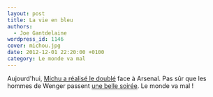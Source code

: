 ```yaml
---
layout: post
title: La vie en bleu
authors:
  - Joe Gantdelaine
wordpress_id: 1146
cover: michou.jpg
date: 2012-12-01 22:20:00 +0100
category: Le monde va mal
---
```


Aujourd'hui, [Michu a réalisé le doublé][1] face à Arsenal. Pas sûr que les
hommes de Wenger passent [une belle soirée][2]. Le monde va mal !

[1]: https://www.lequipe.fr/Football/Actualites/Arsenal-swansea-0-2/330811
[2]: https://www.dailymotion.com/video/xp5iz
